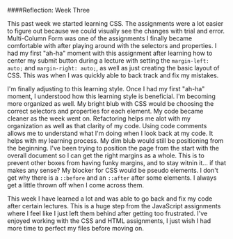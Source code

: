 ####Reflection: Week Three

This past week we started learning CSS. The assignments were a lot easier to figure out because we could visually see the changes with trial and error. Multi-Column Form was one of the assignments I finally became comfortable with after playing around with the selectors and properties. I had my first "ah-ha" moment with this assignment after learning how to center my submit button during a lecture with setting the `margin-left: auto;` and `margin-right: auto;`, as well as just creating the basic layout of CSS. This was when I was quickly able to back track and fix my mistakes.

I'm finally adjusting to this learning style. Once I had my first "ah-ha" moment, I understood how this learning style is beneficial. I'm becoming more organized as well. My bright blub with CSS would be choosing the correct selectors and properties for each element. My code became cleaner as the week went on. Refactoring helps me alot with my organization as well as that clarity of my code. Using code comments allows me to understand what I'm doing when I look back at my code. It helps with my learning process. My dim blub would still be positioning from the beginning. I've been trying to position the page from the start with the overall document so I can get the right margins as a whole. This is to prevent other boxes from having funky margins, and to stay witnin it... if that makes any sense? My blocker for CSS would be pseudo elements. I don't get why there is a `::before` and an `::after` after some elements. I always get a little thrown off when I come across them.

This week I have learned a lot and was able to go back and fix my code after certain lectures. This is a huge step from the JavaScript assignments where I feel like I just left them behind after getting too frustrated. I've enjoyed working with the CSS and HTML assignments, I just wish I had more time to perfect my files before moving on.
